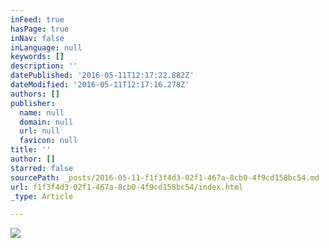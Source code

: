 ```yaml
---
inFeed: true
hasPage: true
inNav: false
inLanguage: null
keywords: []
description: ''
datePublished: '2016-05-11T12:17:22.882Z'
dateModified: '2016-05-11T12:17:16.278Z'
authors: []
publisher:
  name: null
  domain: null
  url: null
  favicon: null
title: ''
author: []
starred: false
sourcePath: _posts/2016-05-11-f1f3f4d3-02f1-467a-8cb0-4f9cd158bc54.md
url: f1f3f4d3-02f1-467a-8cb0-4f9cd158bc54/index.html
_type: Article

---
```

![](https://the-grid-user-content.s3-us-west-2.amazonaws.com/47182944-22fd-42d7-9745-76ef8ab98dbe.jpg)